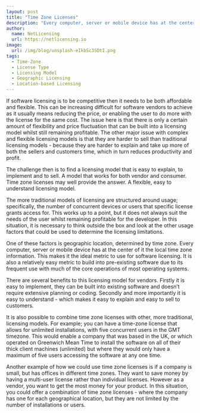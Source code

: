 ```yaml
---
layout: post
title: "Time Zone Licenses"
description: "Every computer, server or mobile device has at the center of it the local time zone information"
author:
  name: NetLicensing
  url: https://netlicensing.io
image:
  url: /img/blog/unsplash-eIkbSc3SDtI.png
tags:
  - Time-Zone
  - License Type
  - Licensing Model
  - Geographic Licensing
  - Location-based Licensing
---
```


If software licensing is to be competitive then it needs to be both affordable and flexible. This can be increasing difficult for software vendors to achieve as it usually means reducing the price, or enabling the user to do more with the license for the same cost. The issue here is that there is only a certain amount of flexibility and price fluctuation that can be built into a licensing model whilst still remaining profitable. The other major issue with complex and flexible licensing models is that they are harder to sell than traditional licensing models - because they are harder to explain and take up more of both the sellers and customers time, which in turn reduces productivity and profit.

The challenge then is to find a licensing model that is easy to explain, to implement and to sell. A model that works for both vendor and consumer. Time zone licenses may well provide the answer. A flexible, easy to understand licensing model.

The more traditional models of licensing are structured around usage; specifically, the number of concurrent devices or users that specific license grants access for. This works up to a point, but it does not always suit the needs of the user whilst remaining profitable for the developer. In this situation, it is necessary to think outside the box and look at the other usage factors that could be used to determine the licensing limitations.

One of these factors is geographic location, determined by time zone. Every computer, server or mobile device has at the center of it the local time zone information. This makes it the ideal metric to use for software licensing. It is also a relatively easy metric to build into pre-existing software due to its frequent use with much of the core operations of most operating systems.

There are several benefits to this licensing model for vendors. Firstly it is easy to implement, they can be built into existing software and doesn’t require extensive planning or coding. Secondly and more importantly it is easy to understand - which makes it easy to explain and easy to sell to customers.

It is also possible to combine time zone licenses with other, more traditional, licensing models. For example; you can have a time-zone license that allows for unlimited installations, with five concurrent users in the GMT timezone. This would enable a company that was based in the UK, or which operated on Greenwich Mean Time to install the software on all of their thick client machines (unlimited) but where they would only have a maximum of five users accessing the software at any one time.

Another example of how we could use time zone licenses is if a company is small, but has offices in different time zones. They want to save money by having a multi-user license rather than individual licenses. However as a vendor, you want to get the most money for your product. In this situation, you could offer a combination of time zone licenses - where the company has one for each geographical location, but they are not limited by the number of installations or users.
